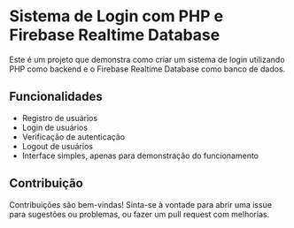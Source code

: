 # Sistema de Login com PHP e Firebase Realtime Database

Este é um projeto que demonstra como criar um sistema de login utilizando PHP como backend e o Firebase Realtime Database como banco de dados.

## Funcionalidades

- Registro de usuários
- Login de usuários
- Verificação de autenticação
- Logout de usuários
- Interface simples, apenas para demonstração do funcionamento

## Contribuição

Contribuições são bem-vindas! Sinta-se à vontade para abrir uma issue para sugestões ou problemas, ou fazer um pull request com melhorias.

